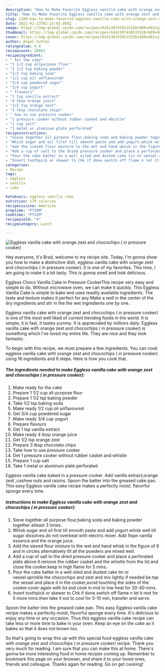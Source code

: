 ```yaml
---
description: "How to Make Favorite Eggless vanilla cake with orange zest and chocochips (  in pressure cooker)"
title: "How to Make Favorite Eggless vanilla cake with orange zest and chocochips (  in pressure cooker)"
slug: 1189-how-to-make-favorite-eggless-vanilla-cake-with-orange-zest-and-chocochips-in-pressure-cooker
date: 2022-02-13T02:15:03.095Z
image: https://img-global.cpcdn.com/recipes/6241307436515328/680x482cq70/eggless-vanilla-cake-with-orange-zest-and-chocochips-in-pressure-cooker-recipe-main-photo.jpg
thumbnail: https://img-global.cpcdn.com/recipes/6241307436515328/680x482cq70/eggless-vanilla-cake-with-orange-zest-and-chocochips-in-pressure-cooker-recipe-main-photo.jpg
cover: https://img-global.cpcdn.com/recipes/6241307436515328/680x482cq70/eggless-vanilla-cake-with-orange-zest-and-chocochips-in-pressure-cooker-recipe-main-photo.jpg
author: Angel Sutton
ratingvalue: 4.4
reviewcount: 20043
recipeingredient:
- " for the cake"
- "1 1/2 cup allpurpose flour"
- "1 1/2 tsp baking powder"
- "1/2 tsp baking soda"
- "1/2 cup oil unflavoured"
- "3/4 cup powdered sugar"
- "3/4 cup yogurt"
- " flavours"
- "1 tsp vanilla extract"
- "4 tbsp orange juice"
- "1/2 tsp orange zest"
- "3 tbsp chocolate chips"
- " how to use pressure cooker"
- "1 pressure cooker without rubber casket and whistle"
- "1 cup salt"
- "1 metal or aluminum plate perforated"
recipeinstructions:
- "Sieve together all purpose flour,baking soda and baking powder together atleast 3 times."
- "Whisk sugar and oil first till smooth paste and add yogurt.whisk well till sugar dissolves.do not overbeat with electric mixer. Add 1tspn vanilla essence and the orange juice."
- "Add the sieved flour mixture to the wet and hand whisk in the figure of 8 and in circles alternatively till all the powders are mixed well."
- "Add a cup of salt to the dried pressure cooker and place a perforated plate above it.remove the rubber casket and the whistle from the lid and close the cooker.keep in high flame for 5 mins."
- "Pour the cake batter in a well oiled and dusted cake tin or vessel.sprinkle the chocochips and zest and mix lightly if needed be.tap the vessel and place it in the cooker,avoid touching the sides of the cooker.cover again with lid and cook in mid to low heat for 30-40 mins."
- "Insert toothpick or skewer to Chk if done.switch off flame n let it rest for 5 more mins.then take it out to cool for 5-10 min, transfer and serve."
categories:
- Recipe
tags:
- eggless
- vanilla
- cake

katakunci: eggless vanilla cake 
nutrition: 179 calories
recipecuisine: American
preptime: "PT39M"
cooktime: "PT31M"
recipeyield: "4"
recipecategory: Lunch

---
```



![Eggless vanilla cake with orange zest and chocochips (  in pressure cooker)](https://img-global.cpcdn.com/recipes/6241307436515328/680x482cq70/eggless-vanilla-cake-with-orange-zest-and-chocochips-in-pressure-cooker-recipe-main-photo.jpg)

Hey everyone, it's Brad, welcome to my recipe site. Today, I'm gonna show you how to make a distinctive dish, eggless vanilla cake with orange zest and chocochips (  in pressure cooker). It is one of my favorites. This time, I am going to make it a bit tasty. This is gonna smell and look delicious.

Eggless Choco Vanilla Cake in Pressure CookerThis recipe very easy and simple to do. Without microwave oven, we can make it quickly. This Eggless Vanilla Cake is simple to bake and uses readily available ingredients. The taste and texture makes it perfect for any Make a well in the center of the dry ingredients and stir in the the wet ingredients one by one.

Eggless vanilla cake with orange zest and chocochips (  in pressure cooker) is one of the most well liked of current trending foods in the world. It is simple, it is fast, it tastes yummy. It is appreciated by millions daily. Eggless vanilla cake with orange zest and chocochips (  in pressure cooker) is something which I've loved my entire life. They are nice and they look fantastic.


To begin with this recipe, we must prepare a few ingredients. You can cook eggless vanilla cake with orange zest and chocochips (  in pressure cooker) using 16 ingredients and 6 steps. Here is how you cook that.

<!--inarticleads1-->

##### The ingredients needed to make Eggless vanilla cake with orange zest and chocochips (  in pressure cooker):

1. Make ready  for the cake
1. Prepare 1 1/2 cup all-purpose flour
1. Prepare 1 1/2 tsp baking powder
1. Take 1/2 tsp baking soda
1. Make ready 1/2 cup oil unflavoured
1. Get 3/4 cup powdered sugar
1. Make ready 3/4 cup yogurt
1. Prepare  flavours
1. Get 1 tsp vanilla extract
1. Make ready 4 tbsp orange juice
1. Get 1/2 tsp orange zest
1. Prepare 3 tbsp chocolate chips
1. Take  how to use pressure cooker
1. Get 1 pressure cooker without rubber casket and whistle
1. Prepare 1 cup salt
1. Take 1 metal or aluminum plate perforated


Eggless vanilla cake baked in a pressure cooker. Add vanilla extract,orange zest ,cashew nuts and raisins. Spoon the batter into the greased cake pan. This easy Eggless vanilla cake recipe makes a perfectly moist, flavorful sponge every time. 

<!--inarticleads2-->

##### Instructions to make Eggless vanilla cake with orange zest and chocochips (  in pressure cooker):

1. Sieve together all purpose flour,baking soda and baking powder together atleast 3 times.
1. Whisk sugar and oil first till smooth paste and add yogurt.whisk well till sugar dissolves.do not overbeat with electric mixer. Add 1tspn vanilla essence and the orange juice.
1. Add the sieved flour mixture to the wet and hand whisk in the figure of 8 and in circles alternatively till all the powders are mixed well.
1. Add a cup of salt to the dried pressure cooker and place a perforated plate above it.remove the rubber casket and the whistle from the lid and close the cooker.keep in high flame for 5 mins.
1. Pour the cake batter in a well oiled and dusted cake tin or vessel.sprinkle the chocochips and zest and mix lightly if needed be.tap the vessel and place it in the cooker,avoid touching the sides of the cooker.cover again with lid and cook in mid to low heat for 30-40 mins.
1. Insert toothpick or skewer to Chk if done.switch off flame n let it rest for 5 more mins.then take it out to cool for 5-10 min, transfer and serve.


Spoon the batter into the greased cake pan. This easy Eggless vanilla cake recipe makes a perfectly moist, flavorful sponge every time. It&#39;s delicious to enjoy any time or any occasion. Thus this eggless vanilla cake recipe can take less or more time to bake in your oven. Keep an eye on the cake as it bakes so that it does not brown too. 

So that's going to wrap this up with this special food eggless vanilla cake with orange zest and chocochips (  in pressure cooker) recipe. Thank you very much for reading. I am sure that you can make this at home. There's gonna be more interesting food in home recipes coming up. Remember to bookmark this page on your browser, and share it to your loved ones, friends and colleague. Thanks again for reading. Go on get cooking!
